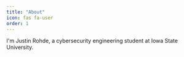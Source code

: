```yaml
---
title: "About"
icon: fas fa-user
order: 1
---
```


I'm Justin Rohde, a cybersecurity engineering student at Iowa State University.
